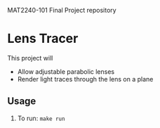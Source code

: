 MAT2240-101 Final Project repository

# Lens Tracer
This project will 
- Allow adjustable parabolic lenses
- Render light traces through the lens on a plane

## Usage
1. To run: `make run`
 


